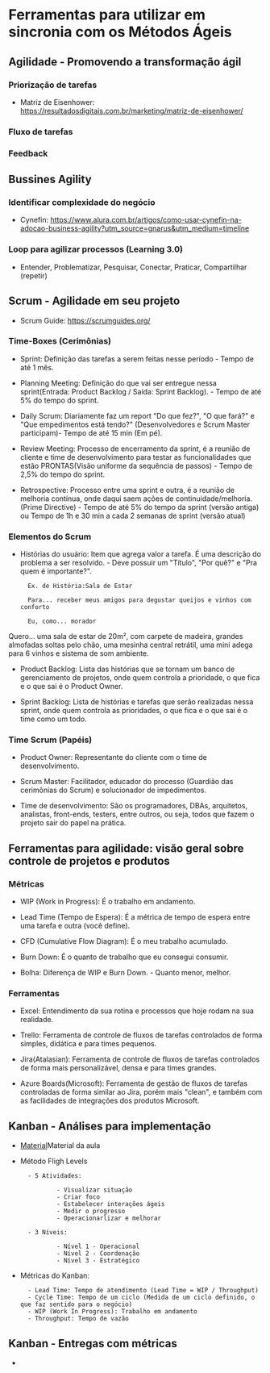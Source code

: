 # Ferramentas para utilizar em sincronia com os Métodos Ágeis

## Agilidade - Promovendo a transformação ágil

### Priorização de tarefas

- Matriz de Eisenhower: https://resultadosdigitais.com.br/marketing/matriz-de-eisenhower/

### Fluxo de tarefas

### Feedback

## Bussines Agility

### Identificar complexidade do negócio

- Cynefin: https://www.alura.com.br/artigos/como-usar-cynefin-na-adocao-business-agility?utm_source=gnarus&utm_medium=timeline

### Loop para agilizar processos (Learning 3.0)

- Entender, Problematizar, Pesquisar, Conectar, Praticar, Compartilhar (repetir)

## Scrum - Agilidade em seu projeto

- Scrum Guide: https://scrumguides.org/

### Time-Boxes (Cerimônias)

- Sprint: Definição das tarefas a serem feitas nesse período - Tempo de até 1 mês.

- Planning Meeting: Definição do que vai ser entregue nessa sprint(Entrada: Product Backlog / Saída: Sprint Backlog). - Tempo de até 5% do tempo do sprint.

- Daily Scrum: Diariamente faz um report "Do que fez?", "O que fará?" e "Que empedimentos está tendo?" (Desenvolvedores e Scrum Master participam)- Tempo de até 15 min (Em pé).

- Review Meeting: Processo de encerramento da sprint, é a reunião de cliente e time de desenvolvimento para testar as funcionalidades que estão PRONTAS(Visão uniforme da sequência de passos) - Tempo de 2,5% do tempo do sprint.

- Retrospective: Processo entre uma sprint e outra, é a reunião de melhoria contínua, onde daqui saem ações de continuidade/melhoria. (Prime Directive) - Tempo de até 5% do tempo da sprint (versão antiga) ou Tempo de 1h e 30 min a cada 2 semanas de sprint (versão atual)

### Elementos do Scrum

- Histórias do usuário: Item que agrega valor a tarefa. É uma descrição do problema a ser resolvido. - Deve possuir um "Título", "Por quê?" e "Pra quem é importante?".

        Ex. de História:Sala de Estar

        Para... receber meus amigos para degustar queijos e vinhos com conforto

        Eu, como... morador

Quero... uma sala de estar de 20m², com carpete de madeira, grandes almofadas soltas pelo chão, uma mesinha central retrátil, uma mini adega para 6 vinhos e sistema de som ambiente.

- Product Backlog: Lista das histórias que se tornam um banco de gerenciamento de projetos, onde quem controla a prioridade, o que fica e o que sai é o Product Owner.

- Sprint Backlog: Lista de histórias e tarefas que serão realizadas nessa sprint, onde quem controla as prioridades, o que fica e o que sai é o time como um todo.

### Time Scrum (Papéis)

- Product Owner: Representante do cliente com o time de desenvolvimento.

- Scrum Master: Facilitador, educador do processo (Guardião das cerimônias do Scrum) e solucionador de impedimentos.

- Time de desenvolvimento: São os programadores, DBAs, arquitetos, analistas, front-ends, testers, entre outros, ou seja, todos que fazem o projeto sair do papel na prática.

## Ferramentas para agilidade: visão geral sobre controle de projetos e produtos

### Métricas

- WIP (Work in Progress): É o trabalho em andamento.

- Lead Time (Tempo de Espera): É a métrica de tempo de espera entre uma tarefa e outra (você define).

- CFD (Cumulative Flow Diagram): É o meu trabalho acumulado. 

- Burn Down: É o quanto de trabalho que eu consegui consumir.

- Bolha: Diferença de WIP e Burn Down. - Quanto menor, melhor.

### Ferramentas

- Excel: Entendimento da sua rotina e processos que hoje rodam na sua realidade.

- Trello: Ferramenta de controle de fluxos de tarefas controlados de forma simples, didática e para times pequenos.

- Jira(Atalasian): Ferramenta de controle de fluxos de tarefas controlados de forma mais personalizável, densa e para times grandes.

- Azure Boards(Microsoft): Ferramenta de gestão de fluxos de tarefas controladas de forma similar ao Jira, porém mais "clean", e também com as facilidades de integrações dos produtos Microsoft.

## Kanban - Análises para implementação

-  [Material](../Ferramentas/Alura-PDF-Slides-Kanban-Analises-para-implementacao.pdf)Material da aula

- Método Fligh Levels

        - 5 Atividades:

                - Visualizar situação
                - Criar foco
                - Estabelecer interações ágeis
                - Medir o progresso
                - Operacionarlizar e melhorar
                
        - 3 Níveis:

                - Nível 1 - Operacional
                - Nível 2 - Coordenação
                - Nível 3 - Estratégico

- Métricas do Kanban:

        - Lead Time: Tempo de atendimento (Lead Time = WIP / Throughput)
        - Cycle Time: Tempo de um ciclo (Medida de um ciclo definido, o que faz sentido para o negócio)
        - WIP (Work In Progress): Trabalho em andamento
        - Throughput: Tempo de vazão

## Kanban - Entregas com métricas

- 